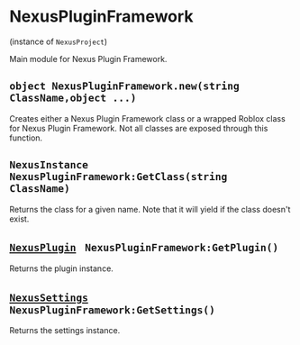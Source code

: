 # NexusPluginFramework
(instance of `NexusProject`)

Main module for Nexus Plugin Framework.

## `object NexusPluginFramework.new(string ClassName,object ...)`
Creates either a Nexus Plugin Framework class or a wrapped Roblox
class for Nexus Plugin Framework. Not all classes are exposed 
through this function.

## `NexusInstance NexusPluginFramework:GetClass(string ClassName)`
Returns the class for a given name. Note that it
will yield if the class doesn't exist.

## [`NexusPlugin`](Plugin/NexusPlugin.md) ` NexusPluginFramework:GetPlugin()`
Returns the plugin instance.

## [`NexusSettings`](Plugin/NexusSettings.md) ` NexusPluginFramework:GetSettings()`
Returns the settings instance.